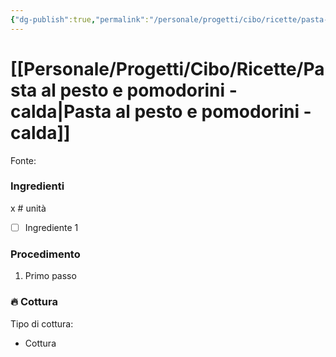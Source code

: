 ```yaml
---
{"dg-publish":true,"permalink":"/personale/progetti/cibo/ricette/pasta-al-pesto-e-pomodorini-calda/"}
---
```


# [[Personale/Progetti/Cibo/Ricette/Pasta al pesto e pomodorini - calda\|Pasta al pesto e pomodorini - calda]]

Fonte: 


### Ingredienti

x # unità

- [ ] Ingrediente 1

### Procedimento

1. Primo passo


### 🔥 Cottura

Tipo di cottura:
- Cottura

